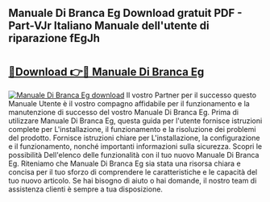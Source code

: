 ## Manuale Di Branca Eg Download gratuit PDF - Part-VJr Italiano Manuale dell'utente di riparazione fEgJh

# <h2><a href="http://dfgbfg7.blite.top/?on=Manuale+Di+Branca+Eg">🔗Download 👉🔴 Manuale Di Branca Eg</a></h2>

[![Manuale Di Branca Eg download](https://i.imgur.com/lujVjoI.png)](http://dfgbfg7.blite.top/?on=Manuale+Di+Branca+Eg)
Il vostro Partner per il successo questo Manuale Utente è il vostro compagno affidabile per il funzionamento e la manutenzione di successo del vostro Manuale Di Branca Eg. Prima di utilizzare Manuale Di Branca Eg, questa guida per l'utente fornisce istruzioni complete per L'installazione, il funzionamento e la risoluzione dei problemi del prodotto. Fornisce istruzioni chiare per L'installazione, la configurazione e il funzionamento, nonché importanti informazioni sulla sicurezza. Scopri le possibilità Dell'elenco delle funzionalità con il tuo nuovo Manuale Di Branca Eg. Riteniamo che Manuale Di Branca Eg sia stata una risorsa chiara e concisa per il tuo sforzo di comprendere le caratteristiche e le capacità del tuo nuovo articolo. Se hai bisogno di aiuto o hai domande, il nostro team di assistenza clienti è sempre a tua disposizione.
